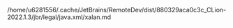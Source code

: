 /home/u6281556/.cache/JetBrains/RemoteDev/dist/880329aca0c3c_CLion-2022.1.3/jbr/legal/java.xml/xalan.md